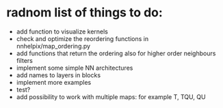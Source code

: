 # radnom list of things to do:

- add function to visualize kernels
- check and optimize the reordering functions in nnhelpix/map_ordering.py
- add functions that return the ordering also for higher order neighbours filters
- implement some simple NN architectures
- add names to layers in blocks
- implement more examples
- test?
- add possibility to work with multiple maps: for example T, TQU, QU


